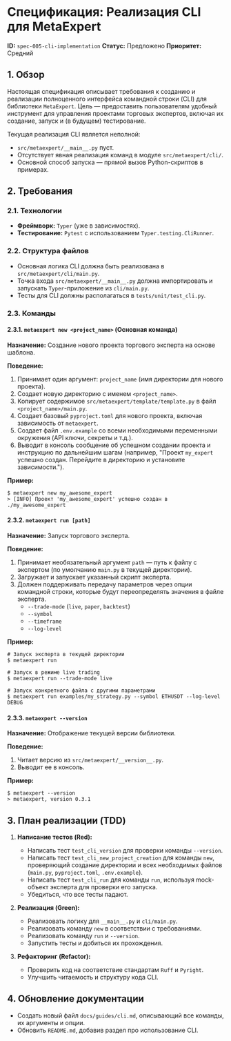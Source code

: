 # Спецификация: Реализация CLI для MetaExpert

**ID:** `spec-005-cli-implementation`
**Статус:** Предложено
**Приоритет:** Средний

## 1. Обзор

Настоящая спецификация описывает требования к созданию и реализации полноценного интерфейса командной строки (CLI) для библиотеки `MetaExpert`. Цель — предоставить пользователям удобный инструмент для управления проектами торговых экспертов, включая их создание, запуск и (в будущем) тестирование.

Текущая реализация CLI является неполной:
-   `src/metaexpert/__main__.py` пуст.
-   Отсутствует явная реализация команд в модуле `src/metaexpert/cli/`.
-   Основной способ запуска — прямой вызов Python-скриптов в примерах.

## 2. Требования

### 2.1. Технологии
-   **Фреймворк:** `Typer` (уже в зависимостях).
-   **Тестирование:** `Pytest` с использованием `Typer.testing.CliRunner`.

### 2.2. Структура файлов
-   Основная логика CLI должна быть реализована в `src/metaexpert/cli/main.py`.
-   Точка входа `src/metaexpert/__main__.py` должна импортировать и запускать `Typer`-приложение из `cli/main.py`.
-   Тесты для CLI должны располагаться в `tests/unit/test_cli.py`.

### 2.3. Команды

#### 2.3.1. `metaexpert new <project_name>` (Основная команда)

**Назначение:** Создание нового проекта торгового эксперта на основе шаблона.

**Поведение:**
1.  Принимает один аргумент: `project_name` (имя директории для нового проекта).
2.  Создает новую директорию с именем `<project_name>`.
3.  Копирует содержимое `src/metaexpert/template/template.py` в файл `<project_name>/main.py`.
4.  Создает базовый `pyproject.toml` для нового проекта, включая зависимость от `metaexpert`.
5.  Создает файл `.env.example` со всеми необходимыми переменными окружения (API ключи, секреты и т.д.).
6.  Выводит в консоль сообщение об успешном создании проекта и инструкцию по дальнейшим шагам (например, "Проект `my_expert` успешно создан. Перейдите в директорию и установите зависимости.").

**Пример:**
```shell
$ metaexpert new my_awesome_expert
> [INFO] Проект 'my_awesome_expert' успешно создан в ./my_awesome_expert
```

#### 2.3.2. `metaexpert run [path]`

**Назначение:** Запуск торгового эксперта.

**Поведение:**
1.  Принимает необязательный аргумент `path` — путь к файлу с экспертом (по умолчанию `main.py` в текущей директории).
2.  Загружает и запускает указанный скрипт эксперта.
3.  Должен поддерживать передачу параметров через опции командной строки, которые будут переопределять значения в файле эксперта.
    -   `--trade-mode` (`live`, `paper`, `backtest`)
    -   `--symbol`
    -   `--timeframe`
    -   `--log-level`

**Пример:**
```shell
# Запуск эксперта в текущей директории
$ metaexpert run

# Запуск в режиме live trading
$ metaexpert run --trade-mode live

# Запуск конкретного файла с другими параметрами
$ metaexpert run examples/my_strategy.py --symbol ETHUSDT --log-level DEBUG
```

#### 2.3.3. `metaexpert --version`

**Назначение:** Отображение текущей версии библиотеки.

**Поведение:**
1.  Читает версию из `src/metaexpert/__version__.py`.
2.  Выводит ее в консоль.

**Пример:**
```shell
$ metaexpert --version
> metaexpert, version 0.3.1
```

## 3. План реализации (TDD)

1.  **Написание тестов (Red):**
    -   Написать тест `test_cli_version` для проверки команды `--version`.
    -   Написать тест `test_cli_new_project_creation` для команды `new`, проверяющий создание директории и всех необходимых файлов (`main.py`, `pyproject.toml`, `.env.example`).
    -   Написать тест `test_cli_run` для команды `run`, используя mock-объект эксперта для проверки его запуска.
    -   Убедиться, что все тесты падают.

2.  **Реализация (Green):**
    -   Реализовать логику для `__main__.py` и `cli/main.py`.
    -   Реализовать команду `new` в соответствии с требованиями.
    -   Реализовать команду `run` и `--version`.
    -   Запустить тесты и добиться их прохождения.

3.  **Рефакторинг (Refactor):**
    -   Проверить код на соответствие стандартам `Ruff` и `Pyright`.
    -   Улучшить читаемость и структуру кода CLI.

## 4. Обновление документации

-   Создать новый файл `docs/guides/cli.md`, описывающий все команды, их аргументы и опции.
-   Обновить `README.md`, добавив раздел про использование CLI.